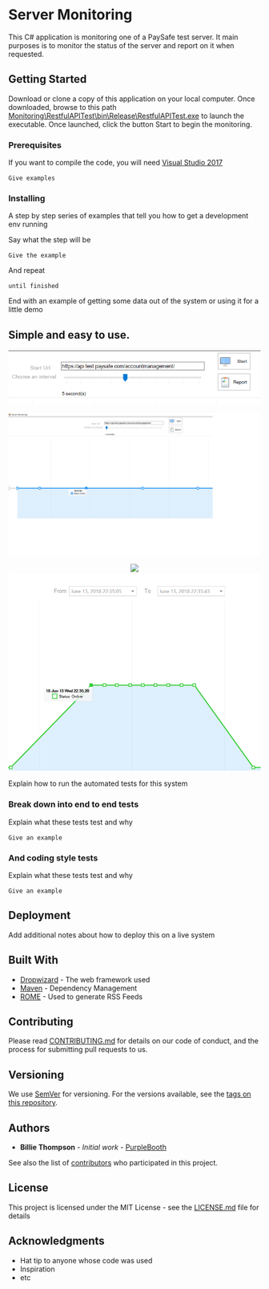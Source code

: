 # Server Monitoring

This C# application is monitoring one of a PaySafe test server. It main purposes is to monitor the status of the server and report on it when requested.

## Getting Started

Download or clone a copy of this application on your local computer. Once downloaded, browse to this path [Monitoring\RestfulAPITest\bin\Release\RestfulAPITest.exe](https://github.com/darkspeedy/Monitoring/blob/master/RestfulAPITest/bin/Release/RestfulAPITest.exe) to launch the executable.
Once launched, click the button Start to begin the monitoring.

### Prerequisites

If you want to compile the code, you will need [Visual Studio 2017](https://www.visualstudio.com/downloads/?rr=https%3A%2F%2Fwww.google.ca%2F)

```
Give examples
```

### Installing

A step by step series of examples that tell you how to get a development env running

Say what the step will be

```
Give the example
```

And repeat

```
until finished
```

End with an example of getting some data out of the system or using it for a little demo

## Simple and easy to use.

<p align="center">
  <img src="https://github.com/darkspeedy/Monitoring/blob/master/images/Choosing%20the%20intervals.PNG" />
</p>
<p align="center">
  <img src="https://github.com/darkspeedy/Monitoring/blob/master/images/Current_Status.png" />
</p>
<p align="center">
  <img src="https://github.com/darkspeedy/Monitoring/blob/master/images/Report.PNG />
</p>
<p align="center">
  <img src="https://github.com/darkspeedy/Monitoring/blob/master/images/CheckStatusDate.png" />
</p>

Explain how to run the automated tests for this system

### Break down into end to end tests

Explain what these tests test and why

```
Give an example
```

### And coding style tests

Explain what these tests test and why

```
Give an example
```

## Deployment

Add additional notes about how to deploy this on a live system

## Built With

* [Dropwizard](http://www.dropwizard.io/1.0.2/docs/) - The web framework used
* [Maven](https://maven.apache.org/) - Dependency Management
* [ROME](https://rometools.github.io/rome/) - Used to generate RSS Feeds

## Contributing

Please read [CONTRIBUTING.md](https://gist.github.com/PurpleBooth/b24679402957c63ec426) for details on our code of conduct, and the process for submitting pull requests to us.

## Versioning

We use [SemVer](http://semver.org/) for versioning. For the versions available, see the [tags on this repository](https://github.com/your/project/tags). 

## Authors

* **Billie Thompson** - *Initial work* - [PurpleBooth](https://github.com/PurpleBooth)

See also the list of [contributors](https://github.com/your/project/contributors) who participated in this project.

## License

This project is licensed under the MIT License - see the [LICENSE.md](LICENSE.md) file for details

## Acknowledgments

* Hat tip to anyone whose code was used
* Inspiration
* etc

